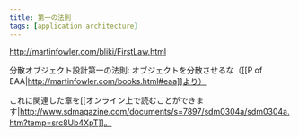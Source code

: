 ```yaml
---
title: 第一の法則
tags: [application architecture]
---
```


http://martinfowler.com/bliki/FirstLaw.html

分散オブジェクト設計第一の法則: オブジェクトを分散させるな（[[P of EAA|http://martinfowler.com/books.html#eaa]]より）

これに関連した章を[[オンライン上で読むことができます|http://www.sdmagazine.com/documents/s=7897/sdm0304a/sdm0304a.htm?temp=src8Ub4XpT]]。
